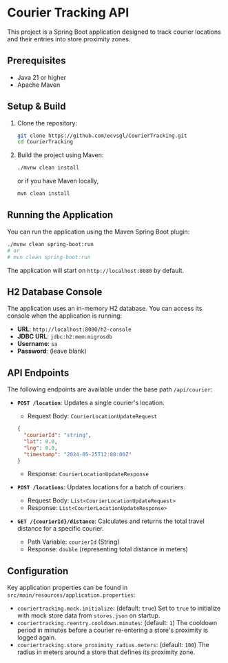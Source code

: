 # Courier Tracking API

This project is a Spring Boot application designed to track courier locations and their entries into store proximity zones.

## Prerequisites

*   Java 21 or higher
*   Apache Maven

## Setup & Build

1.  Clone the repository:
    ```bash
    git clone https://github.com/ecvsgl/CourierTracking.git
    cd CourierTracking
    ```
2.  Build the project using Maven:
    ```bash
    ./mvnw clean install
    ```
    or if you have Maven locally,

    ```bash
    mvn clean install 
    ```

## Running the Application

You can run the application using the Maven Spring Boot plugin:

```bash
./mvnw clean spring-boot:run
# or
# mvn clean spring-boot:run
```
The application will start on `http://localhost:8080` by default.

## H2 Database Console

The application uses an in-memory H2 database. You can access its console when the application is running:

*   **URL**: `http://localhost:8080/h2-console`
*   **JDBC URL**: `jdbc:h2:mem:migrosdb`
*   **Username**: `sa`
*   **Password**: (leave blank)

## API Endpoints

The following endpoints are available under the base path `/api/courier`:

*   **`POST /location`**: Updates a single courier's location.
    *   Request Body: `CourierLocationUpdateRequest`
      ```json
      {
        "courierId": "string",
        "lat": 0.0,
        "lng": 0.0,
        "timestamp": "2024-05-25T12:00:00Z"
      }
      ```
    *   Response: `CourierLocationUpdateResponse`

*   **`POST /locations`**: Updates locations for a batch of couriers.
    *   Request Body: `List<CourierLocationUpdateRequest>`
    *   Response: `List<CourierLocationUpdateResponse>`

*   **`GET /{courierId}/distance`**: Calculates and returns the total travel distance for a specific courier.
    *   Path Variable: `courierId` (String)
    *   Response: `double` (representing total distance in meters)

## Configuration

Key application properties can be found in `src/main/resources/application.properties`:

*   `couriertracking.mock.initialize`: (default: `true`) Set to `true` to initialize with mock store data from `stores.json` on startup.
*   `couriertracking.reentry.cooldown.minutes`: (default: `1`) The cooldown period in minutes before a courier re-entering a store's proximity is logged again.
*   `couriertracking.store_proximity_radius.meters`: (default: `100`) The radius in meters around a store that defines its proximity zone.

